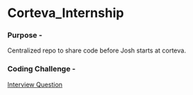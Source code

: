 # Corteva_Internship
### Purpose - 
Centralized repo to share code before Josh starts at corteva.

### Coding Challenge - 
[Interview Question](https://github.com/corteva/code-challenge-template)
